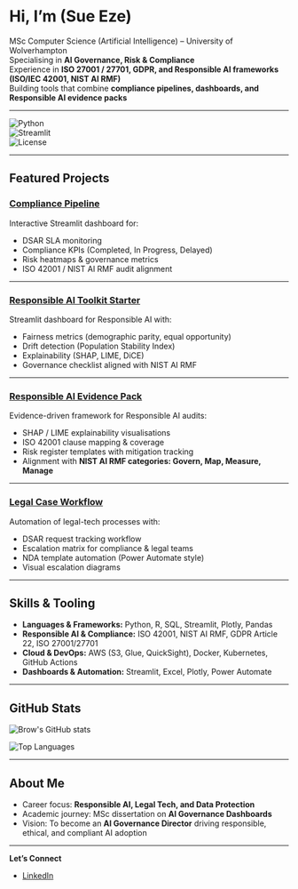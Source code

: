 ﻿#  Hi, I’m (Sue Eze)

MSc Computer Science (Artificial Intelligence) – University of Wolverhampton  
Specialising in **AI Governance, Risk & Compliance**  
Experience in **ISO 27001 / 27701, GDPR, and Responsible AI frameworks (ISO/IEC 42001, NIST AI RMF)**  
Building tools that combine **compliance pipelines, dashboards, and Responsible AI evidence packs**  

---  
![Python](https://img.shields.io/badge/Python-3.10-blue?logo=python&logoColor=white)  
![Streamlit](https://img.shields.io/badge/Streamlit-Dashboard-FF4B4B?logo=streamlit&logoColor=white)  
![License](https://img.shields.io/badge/License-MIT-green.svg)  

---

##  Featured Projects  

###  [Compliance Pipeline](https://github.com/22Ifeoma22/compliance-pipeline)  
Interactive Streamlit dashboard for:  
- DSAR SLA monitoring  
- Compliance KPIs (Completed, In Progress, Delayed)  
- Risk heatmaps & governance metrics  
- ISO 42001 / NIST AI RMF audit alignment  

---

###  [Responsible AI Toolkit Starter](https://github.com/22Ifeoma22/responsible-ai-toolkit-starter)  
 Streamlit dashboard for Responsible AI with:  
- Fairness metrics (demographic parity, equal opportunity)  
- Drift detection (Population Stability Index)  
- Explainability (SHAP, LIME, DiCE)  
- Governance checklist aligned with NIST AI RMF  

---

###  [Responsible AI Evidence Pack](https://github.com/22Ifeoma22/Responsible-AI-Evidence-Pack)  
Evidence-driven framework for Responsible AI audits:  
- SHAP / LIME explainability visualisations  
- ISO 42001 clause mapping & coverage  
- Risk register templates with mitigation tracking  
- Alignment with **NIST AI RMF categories: Govern, Map, Measure, Manage**  

---

###  [Legal Case Workflow](https://github.com/22Ifeoma22/legal-case-workflow)  
Automation of legal-tech processes with:  
- DSAR request tracking workflow  
- Escalation matrix for compliance & legal teams  
- NDA template automation (Power Automate style)  
- Visual escalation diagrams  

---

##  Skills & Tooling
- **Languages & Frameworks:** Python, R, SQL, Streamlit, Plotly, Pandas  
- **Responsible AI & Compliance:** ISO 42001, NIST AI RMF, GDPR Article 22, ISO 27001/27701  
- **Cloud & DevOps:** AWS (S3, Glue, QuickSight), Docker, Kubernetes, GitHub Actions  
- **Dashboards & Automation:** Streamlit, Excel, Plotly, Power Automate  

---

##  GitHub Stats
![Brow's GitHub stats](https://github-readme-stats.vercel.app/api?username=22Ifeoma22&show_icons=true&theme=tokyonight)  

![Top Languages](https://github-readme-stats.vercel.app/api/top-langs/?username=22Ifeoma22&layout=compact&theme=tokyonight)  

---

##  About Me
-  Career focus: **Responsible AI, Legal Tech, and Data Protection**  
-  Academic journey: MSc dissertation on **AI Governance Dashboards**  
-  Vision: To become an **AI Governance Director** driving responsible, ethical, and compliant AI adoption  

---

**Let’s Connect**  
-  [LinkedIn](https://www.linkedin.com/in/sue-eze-36530676/)   
  
